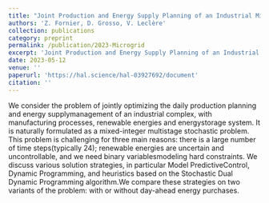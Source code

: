```yaml
---
title: "Joint Production and Energy Supply Planning of an Industrial Microgrid"
authors: 'Z. Fornier, D. Grosso, V. Leclère'
collection: publications
category: preprint
permalink: /publication/2023-Microgrid
excerpt: 'Joint Production and Energy Supply Planning of an Industrial Microgrid'
date: 2023-05-12
venue: ''
paperurl: 'https://hal.science/hal-03927692/document'
citation: ''
---
```


We consider the problem of jointly optimizing the daily production planning and energy supplymanagement of an industrial complex, with manufacturing processes, renewable energies and energystorage system. It is naturally formulated as a mixed-integer multistage stochastic problem. This problem is challenging for three main reasons: there is a large number of time steps(typically 24); renewable energies are uncertain and uncontrollable, and we need binary variablesmodeling hard constraints. We discuss various solution strategies, in particular Model PredictiveControl, Dynamic Programming, and heuristics based on the Stochastic Dual Dynamic Programming algorithm.We compare these strategies on two variants of the problem: with or without day-ahead energy purchases.